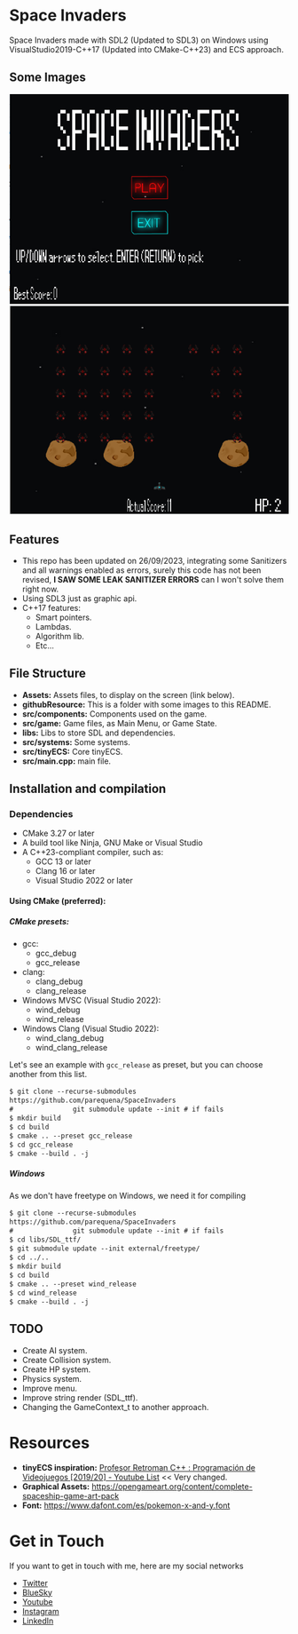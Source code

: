 # Space Invaders

Space Invaders made with SDL2 (Updated to SDL3) on Windows using VisualStudio2019-C++17 (Updated into CMake-C++23) and ECS approach.

## Some Images
![Image displaying Main Menu](/githubResource/Screenshot_1.png "Menu")
![Image displaying Main Game](/githubResource/Screenshot_2.png "Game")


## Features
- This repo has been updated on 26/09/2023, integrating some Sanitizers and all warnings enabled as errors, surely this code has not been revised, **I SAW SOME LEAK SANITIZER ERRORS** can I won't solve them right now.
- Using SDL3 just as graphic api.
- C++17 features:
    - Smart pointers.   
    - Lambdas.
    -   Algorithm lib.
    -   Etc...

## File Structure

- **Assets:** Assets files, to display on the screen (link below).
- **githubResource:** This is a folder with some images to this README.
- **src/components:** Components used on the game.
- **src/game:** Game files, as Main Menu, or Game State.
- **libs:** Libs to store SDL and dependencies.
- **src/systems:** Some systems.
- **src/tinyECS:** Core tinyECS.
- **src/main.cpp:** main file.
 
## Installation and compilation
### Dependencies
* CMake 3.27 or later
* A build tool like Ninja, GNU Make or Visual Studio
* A C++23-compliant compiler, such as:
  * GCC 13 or later
  * Clang 16 or later
  * Visual Studio 2022 or later

#### Using CMake (preferred):
##### CMake presets:
* gcc:
    * gcc_debug
    * gcc_release
* clang:
    * clang_debug
    * clang_release
* Windows MVSC (Visual Studio 2022):
    * wind_debug
    * wind_release
* Windows Clang (Visual Studio 2022):
    * wind_clang_debug
    * wind_clang_release

Let's see an example with `gcc_release` as preset, but you can choose another from this list.
```
$ git clone --recurse-submodules https://github.com/parequena/SpaceInvaders
#               git submodule update --init # if fails
$ mkdir build
$ cd build
$ cmake .. --preset gcc_release
$ cd gcc_release
$ cmake --build . -j
```

##### Windows
As we don't have freetype on Windows, we need it for compiling
```
$ git clone --recurse-submodules https://github.com/parequena/SpaceInvaders
#               git submodule update --init # if fails
$ cd libs/SDL_ttf/
$ git submodule update --init external/freetype/
$ cd ../..
$ mkdir build
$ cd build
$ cmake .. --preset wind_release
$ cd wind_release
$ cmake --build . -j
```

## TODO
- Create AI system.
- Create Collision system.
- Create HP system.
- Physics system.
- Improve menu.
- Improve string render (SDL_ttf).
- Changing the GameContext_t to another approach.

# Resources
- **tinyECS inspiration:** [Profesor Retroman C++ : Programación de Videojuegos [2019/20] - Youtube List](https://www.youtube.com/playlist?list=PLmxqg54iaXrhTqZxylLPo0nov0OoyJqiS) << Very changed.
- **Graphical Assets:** https://opengameart.org/content/complete-spaceship-game-art-pack
- **Font:** https://www.dafont.com/es/pokemon-x-and-y.font

# Get in Touch
If you want to get in touch with me, here are my social networks
- [Twitter](https://x.com/conPdePABLO)
- [BlueSky](https://bsky.app/profile/theapoca.bsky.social)
- [Youtube](https://www.youtube.com/@conpdepab)
- [Instagram](https://www.instagram.com/conpdepab/)
- [LinkedIn](https://www.linkedin.com/in/parequena/)

